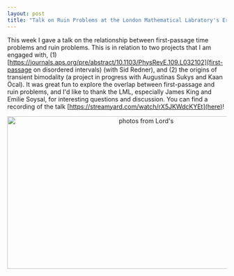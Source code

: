 ```yaml
---
layout: post
title: "Talk on Ruin Problems at the London Mathematical Labratory's Ergodicity Economics seminar series"
---
```


This week I gave a talk on the relationship between first-passage time problems and ruin problems. This is in relation to two projects that I am engaged with, (1) [https://journals.aps.org/pre/abstract/10.1103/PhysRevE.109.L032102](first-passage on disordered intervals) (with Sid Redner), and (2) the origins of transient bimodality (a project in progress with Augustinas Sukys and Kaan Öcal).
It was great fun to explore the overlap between first-passage and ruin problems, and I'd like to thank the LML, especially James King and Emilie Soysal, for interesting questions and discussion. You can find a recording of the talk [https://streamyard.com/watch/rX5JKWdcKYEt](here)!

<div style="text-align: center;">
  <img src="https://jamesholehouse.github.io/_posts/ruin-problems.png" alt="photos from Lord's" title="" width="622" height="351">
</div>
